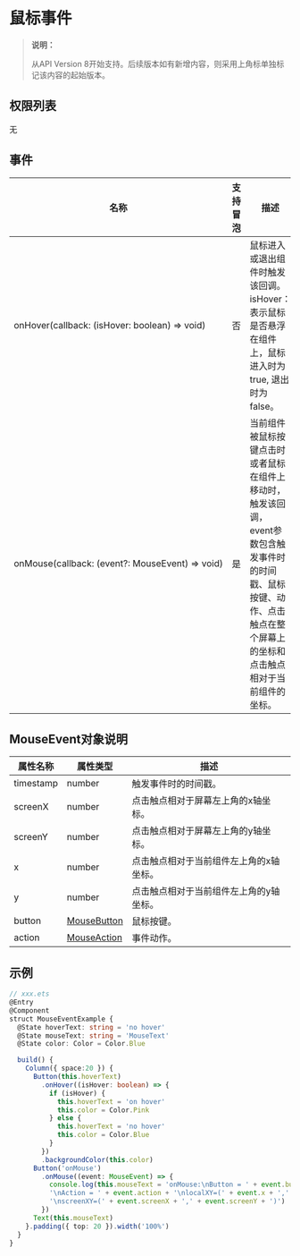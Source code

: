 # 鼠标事件

>  **说明：**
>
>  从API Version 8开始支持。后续版本如有新增内容，则采用上角标单独标记该内容的起始版本。


## 权限列表

无


## 事件

| 名称                                       | 支持冒泡 | 描述                                       |
| ---------------------------------------- | ---- | ---------------------------------------- |
| onHover(callback:&nbsp;(isHover:&nbsp;boolean)&nbsp;=&gt;&nbsp;void) | 否    | 鼠标进入或退出组件时触发该回调。<br/>isHover：表示鼠标是否悬浮在组件上，鼠标进入时为true,&nbsp;退出时为false。 |
| onMouse(callback:&nbsp;(event?:&nbsp;MouseEvent)&nbsp;=&gt;&nbsp;void) | 是    | 当前组件被鼠标按键点击时或者鼠标在组件上移动时，触发该回调，event参数包含触发事件时的时间戳、鼠标按键、动作、点击触点在整个屏幕上的坐标和点击触点相对于当前组件的坐标。 |


## MouseEvent对象说明
| 属性名称      | 属性类型                            | 描述                   |
| --------- | ------------------------------- | -------------------- |
| timestamp | number                          | 触发事件时的时间戳。           |
| screenX   | number                          | 点击触点相对于屏幕左上角的x轴坐标。   |
| screenY   | number                          | 点击触点相对于屏幕左上角的y轴坐标。   |
| x         | number                          | 点击触点相对于当前组件左上角的x轴坐标。 |
| y         | number                          | 点击触点相对于当前组件左上角的y轴坐标。 |
| button    | [MouseButton](ts-appendix-enums.md#mousebutton) | 鼠标按键。                |
| action    | [MouseAction](ts-appendix-enums.md#mouseaction) | 事件动作。                |

## 示例

```ts
// xxx.ets
@Entry
@Component
struct MouseEventExample {
  @State hoverText: string = 'no hover'
  @State mouseText: string = 'MouseText'
  @State color: Color = Color.Blue

  build() {
    Column({ space:20 }) {
      Button(this.hoverText)
        .onHover((isHover: boolean) => {
          if (isHover) {
            this.hoverText = 'on hover'
            this.color = Color.Pink
          } else {
            this.hoverText = 'no hover'
            this.color = Color.Blue
          }
        })
        .backgroundColor(this.color)
      Button('onMouse')
        .onMouse((event: MouseEvent) => {
          console.log(this.mouseText = 'onMouse:\nButton = ' + event.button + 
          '\nAction = ' + event.action + '\nlocalXY=(' + event.x + ',' + event.y + ')' + 
          '\nscreenXY=(' + event.screenX + ',' + event.screenY + ')')
        })
      Text(this.mouseText)
    }.padding({ top: 20 }).width('100%')
  }
}
```
